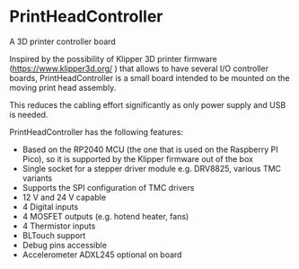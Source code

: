 # PrintHeadController
A 3D printer controller board

Inspired by the possibility of Klipper 3D printer firmware (https://www.klipper3d.org/ ) that allows to have several I/O controller boards, PrintHeadController is a small board intended to be mounted on the moving print head assembly.

This reduces the cabling effort significantly as only power supply and USB is needed.

PrintHeadController has the following features:
* Based on the RP2040 MCU (the one that is used on the Raspberry PI Pico), so it is supported by the Klipper firmware out of the box
* Single socket for a stepper driver module e.g. DRV8825, various TMC variants
* Supports the SPI configuration of TMC drivers
* 12 V and 24 V capable
* 4 Digital inputs
* 4 MOSFET outputs (e.g. hotend heater, fans)
* 4 Thermistor inputs
* BLTouch support
* Debug pins accessible
* Accelerometer ADXL245 optional on board
